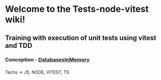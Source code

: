 #  Welcome to the Tests-node-vitest wiki!



## Training with execution of unit tests using vitest and TDD



### Conception - [DatabasesInMemory](https://martinfowler.com/bliki/InMemoryTestDatabase.html#:~:text=An%20in%2Dmemory%20database%20is,destroyed%20when%20the%20process%20finishes.)


###  
### 
Techs -> JS, NODE, VITEST, TS
